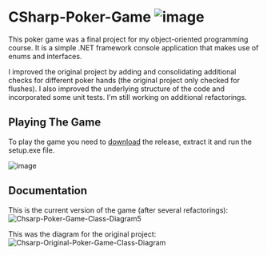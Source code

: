 # CSharp-Poker-Game ![image](https://img.shields.io/badge/build-passing-green.svg)
This poker game was a final project for my object-oriented programming course. It is a simple .NET framework console application that makes use of enums and interfaces.

I improved the original project by adding and consolidating additional checks for different poker hands (the original project only checked for flushes). I also improved the underlying structure of the code and incorporated some unit tests. I'm still working on additional refactorings.

## Playing The Game 
To play the game you need to [download](https://github.com/asathkumara/CSharp-Poker-Game/releases/download/v2.0/CSharp-Poker-Game-v2.0.zip) the release, extract it and run the setup.exe file. 

![image](https://user-images.githubusercontent.com/28933557/51796736-9803fb00-21ac-11e9-8e1e-3a01bac752eb.png)

## Documentation
This is the current version of the game (after several refactorings):
![Chsarp-Poker-Game-Class-Diagram5](https://user-images.githubusercontent.com/28933557/55282620-de88e980-5304-11e9-91e6-49f511e096c6.JPG)


This was the diagram for the original project:
![Chsarp-Original-Poker-Game-Class-Diagram](https://user-images.githubusercontent.com/28933557/55295035-a42f5300-53bd-11e9-9e35-bb40800ca181.JPG)




